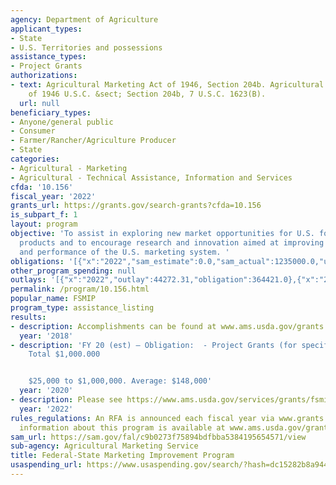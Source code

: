 ```yaml
---
agency: Department of Agriculture
applicant_types:
- State
- U.S. Territories and possessions
assistance_types:
- Project Grants
authorizations:
- text: Agricultural Marketing Act of 1946, Section 204b. Agricultural Marketing Act
    of 1946 U.S.C. &sect; Section 204b, 7 U.S.C. 1623(B).
  url: null
beneficiary_types:
- Anyone/general public
- Consumer
- Farmer/Rancher/Agriculture Producer
- State
categories:
- Agricultural - Marketing
- Agricultural - Technical Assistance, Information and Services
cfda: '10.156'
fiscal_year: '2022'
grants_url: https://grants.gov/search-grants?cfda=10.156
is_subpart_f: 1
layout: program
objective: 'To assist in exploring new market opportunities for U.S. food and agricultural
  products and to encourage research and innovation aimed at improving the efficiency
  and performance of the U.S. marketing system. '
obligations: '[{"x":"2022","sam_estimate":0.0,"sam_actual":1235000.0,"usa_spending_actual":364421.0},{"x":"2023","sam_estimate":1235000.0,"sam_actual":0.0,"usa_spending_actual":1095345.0},{"x":"2024","sam_estimate":1235000.0,"sam_actual":0.0,"usa_spending_actual":0.0}]'
other_program_spending: null
outlays: '[{"x":"2022","outlay":44272.31,"obligation":364421.0},{"x":"2023","outlay":72714.18,"obligation":1095345.0},{"x":"2024","outlay":0.0,"obligation":0.0}]'
permalink: /program/10.156.html
popular_name: FSMIP
program_type: assistance_listing
results:
- description: Accomplishments can be found at www.ams.usda.gov/grants.
  year: '2018'
- description: 'FY 20 (est) – Obligation:  - Project Grants (for specified projects)
    Total $1,000.000


    $25,000 to $1,000,000. Average: $148,000'
  year: '2020'
- description: Please see https://www.ams.usda.gov/services/grants/fsmip
  year: '2022'
rules_regulations: An RFA is announced each fiscal year via www.grants.gov. Additional
  information about this program is available at www.ams.usda.gov/grants.
sam_url: https://sam.gov/fal/c9b0273f75894bdfbba5384195654571/view
sub-agency: Agricultural Marketing Service
title: Federal-State Marketing Improvement Program
usaspending_url: https://www.usaspending.gov/search/?hash=dc15282b8a944116c053f622c0cc218c
---
```

